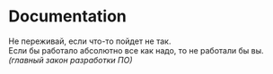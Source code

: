# Documentation  
  
Не переживай, если что-то пойдет не так.  
Если бы работало абсолютно все как надо, то не работали бы вы.  
*(главный закон разработки ПО)*
